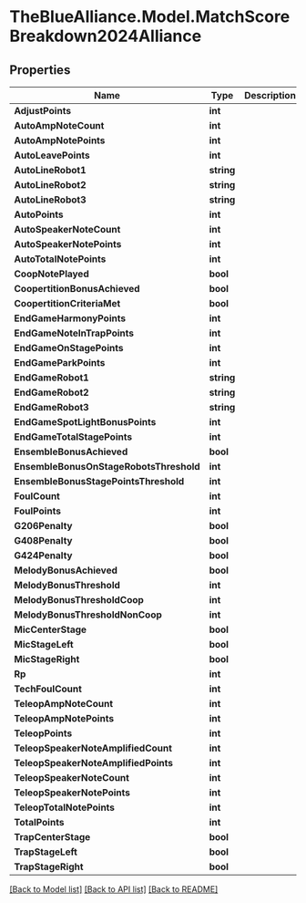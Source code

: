 # TheBlueAlliance.Model.MatchScoreBreakdown2024Alliance

## Properties

Name | Type | Description | Notes
------------ | ------------- | ------------- | -------------
**AdjustPoints** | **int** |  | [optional] 
**AutoAmpNoteCount** | **int** |  | [optional] 
**AutoAmpNotePoints** | **int** |  | [optional] 
**AutoLeavePoints** | **int** |  | [optional] 
**AutoLineRobot1** | **string** |  | [optional] 
**AutoLineRobot2** | **string** |  | [optional] 
**AutoLineRobot3** | **string** |  | [optional] 
**AutoPoints** | **int** |  | [optional] 
**AutoSpeakerNoteCount** | **int** |  | [optional] 
**AutoSpeakerNotePoints** | **int** |  | [optional] 
**AutoTotalNotePoints** | **int** |  | [optional] 
**CoopNotePlayed** | **bool** |  | [optional] 
**CoopertitionBonusAchieved** | **bool** |  | [optional] 
**CoopertitionCriteriaMet** | **bool** |  | [optional] 
**EndGameHarmonyPoints** | **int** |  | [optional] 
**EndGameNoteInTrapPoints** | **int** |  | [optional] 
**EndGameOnStagePoints** | **int** |  | [optional] 
**EndGameParkPoints** | **int** |  | [optional] 
**EndGameRobot1** | **string** |  | [optional] 
**EndGameRobot2** | **string** |  | [optional] 
**EndGameRobot3** | **string** |  | [optional] 
**EndGameSpotLightBonusPoints** | **int** |  | [optional] 
**EndGameTotalStagePoints** | **int** |  | [optional] 
**EnsembleBonusAchieved** | **bool** |  | [optional] 
**EnsembleBonusOnStageRobotsThreshold** | **int** |  | [optional] 
**EnsembleBonusStagePointsThreshold** | **int** |  | [optional] 
**FoulCount** | **int** |  | [optional] 
**FoulPoints** | **int** |  | [optional] 
**G206Penalty** | **bool** |  | [optional] 
**G408Penalty** | **bool** |  | [optional] 
**G424Penalty** | **bool** |  | [optional] 
**MelodyBonusAchieved** | **bool** |  | [optional] 
**MelodyBonusThreshold** | **int** |  | [optional] 
**MelodyBonusThresholdCoop** | **int** |  | [optional] 
**MelodyBonusThresholdNonCoop** | **int** |  | [optional] 
**MicCenterStage** | **bool** |  | [optional] 
**MicStageLeft** | **bool** |  | [optional] 
**MicStageRight** | **bool** |  | [optional] 
**Rp** | **int** |  | [optional] 
**TechFoulCount** | **int** |  | [optional] 
**TeleopAmpNoteCount** | **int** |  | [optional] 
**TeleopAmpNotePoints** | **int** |  | [optional] 
**TeleopPoints** | **int** |  | [optional] 
**TeleopSpeakerNoteAmplifiedCount** | **int** |  | [optional] 
**TeleopSpeakerNoteAmplifiedPoints** | **int** |  | [optional] 
**TeleopSpeakerNoteCount** | **int** |  | [optional] 
**TeleopSpeakerNotePoints** | **int** |  | [optional] 
**TeleopTotalNotePoints** | **int** |  | [optional] 
**TotalPoints** | **int** |  | [optional] 
**TrapCenterStage** | **bool** |  | [optional] 
**TrapStageLeft** | **bool** |  | [optional] 
**TrapStageRight** | **bool** |  | [optional] 

[[Back to Model list]](../../README.md#documentation-for-models) [[Back to API list]](../../README.md#documentation-for-api-endpoints) [[Back to README]](../../README.md)


